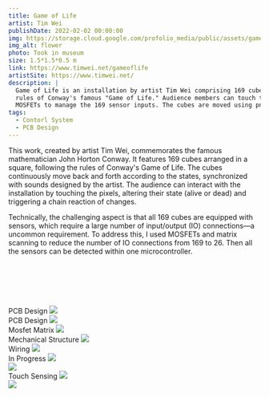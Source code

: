 ```yaml
---
title: Game of Life
artist: Tim Wei
publishDate: 2022-02-02 00:00:00
img: https://storage.cloud.google.com/profolio_media/public/assets/game/done.jpg
img_alt: flower
photo: Took in museum
size: 1.5*1.5*0.5 m
link: https://www.timwei.net/gameoflife
artistSite: https://www.timwei.net/
description: |
  Game of Life is an installation by artist Tim Wei comprising 169 cubes. These cubes move forward and backward following the
  rules of Conway's famous "Game of Life." Audience members can touch the cubes to affect their state. I utilized matrix scanning and
  MOSFETs to manage the 169 sensor inputs. The cubes are moved using pneumatic pressure.
tags:
  - Contorl System
  - PCB Design
---
```


This work, created by artist Tim Wei, commemorates the famous mathematician John Horton Conway. It features 169 cubes arranged in a square, following the rules of Conway's Game of Life. The cubes continuously move back and forth according to the states, synchronized with sounds designed by the artist. The audience can interact with the installation by touching the pixels, altering their state (alive or dead) and triggering a chain reaction of changes.

Technically, the challenging aspect is that all 169 cubes are equipped with sensors, which require a large number of input/output (IO) connections—a uncommon requirement. To address this, I used MOSFETs and matrix scanning to reduce the number of IO connections from 169 to 26. Then all the sensors can be detected within one microcontroller.

<div class="gallery" style="    margin-top:100px;">

<div class="height withTitle" >
<span class="imgTitle">PCB Design</span>
<img style=""src="https://storage.cloud.google.com/profolio_media/public/assets/game/pcb.jpg">

</div>

<div class="height withTitle" >
<span class="imgTitle">PCB Design</span>
<img style=""src="https://storage.cloud.google.com/profolio_media/public/assets/game/brd.jpg">

</div>

<div class="height withTitle" >
<span class="imgTitle">Mosfet Matrix</span>
<img style=""src="https://storage.cloud.google.com/profolio_media/public/assets/game/pcb2.jpg">

</div>

<div class="height withTitle" >
<span class="imgTitle">Mechanical Structure</span>
<img style=""src="https://storage.cloud.google.com/profolio_media/public/assets/game/nake.jpg">

</div>
<div class="height withTitle" >
<span class="imgTitle">Wiring</span>
<img style=""src="https://storage.cloud.google.com/profolio_media/public/assets/game/wire2.jpg">

</div>
<div class="height withTitle" >
<span class="imgTitle">In Progress</span>
<img style=""src="https://storage.cloud.google.com/profolio_media/public/assets/game/work.jpg">

</div>

<div class="height" >
<img style=""src="https://storage.cloud.google.com/profolio_media/public/assets/game/close.jpg">
</div>

<div class="height withTitle" >
<span class="imgTitle">Touch Sensing</span>
<img style=""src="https://storage.cloud.google.com/profolio_media/public/assets/game/touch.gif">
</div>

<div class="height " >
<img style=""src="https://storage.cloud.google.com/profolio_media/public/assets/game/show.gif">
</div>

</div>
